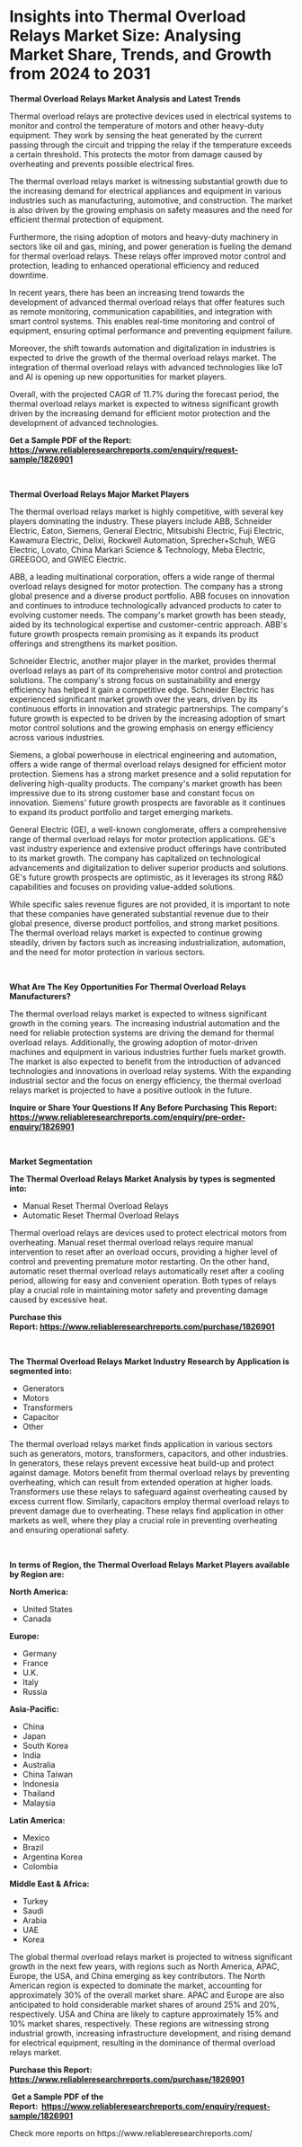 <p><h1>Insights into Thermal Overload Relays Market Size: Analysing Market Share, Trends, and Growth from 2024 to 2031</h1></p><p><strong>Thermal Overload Relays Market Analysis and Latest Trends</strong></p>
<p><p>Thermal overload relays are protective devices used in electrical systems to monitor and control the temperature of motors and other heavy-duty equipment. They work by sensing the heat generated by the current passing through the circuit and tripping the relay if the temperature exceeds a certain threshold. This protects the motor from damage caused by overheating and prevents possible electrical fires.</p><p>The thermal overload relays market is witnessing substantial growth due to the increasing demand for electrical appliances and equipment in various industries such as manufacturing, automotive, and construction. The market is also driven by the growing emphasis on safety measures and the need for efficient thermal protection of equipment.</p><p>Furthermore, the rising adoption of motors and heavy-duty machinery in sectors like oil and gas, mining, and power generation is fueling the demand for thermal overload relays. These relays offer improved motor control and protection, leading to enhanced operational efficiency and reduced downtime.</p><p>In recent years, there has been an increasing trend towards the development of advanced thermal overload relays that offer features such as remote monitoring, communication capabilities, and integration with smart control systems. This enables real-time monitoring and control of equipment, ensuring optimal performance and preventing equipment failure.</p><p>Moreover, the shift towards automation and digitalization in industries is expected to drive the growth of the thermal overload relays market. The integration of thermal overload relays with advanced technologies like IoT and AI is opening up new opportunities for market players.</p><p>Overall, with the projected CAGR of 11.7% during the forecast period, the thermal overload relays market is expected to witness significant growth driven by the increasing demand for efficient motor protection and the development of advanced technologies.</p></p>
<p><strong>Get a Sample PDF of the Report:&nbsp; <a href="https://www.reliableresearchreports.com/enquiry/request-sample/1826901">https://www.reliableresearchreports.com/enquiry/request-sample/1826901</a></strong></p>
<p>&nbsp;</p>
<p><strong>Thermal Overload Relays Major Market Players</strong></p>
<p><p>The thermal overload relays market is highly competitive, with several key players dominating the industry. These players include ABB, Schneider Electric, Eaton, Siemens, General Electric, Mitsubishi Electric, Fuji Electric, Kawamura Electric, Delixi, Rockwell Automation, Sprecher+Schuh, WEG Electric, Lovato, China Markari Science & Technology, Meba Electric, GREEGOO, and GWIEC Electric.</p><p>ABB, a leading multinational corporation, offers a wide range of thermal overload relays designed for motor protection. The company has a strong global presence and a diverse product portfolio. ABB focuses on innovation and continues to introduce technologically advanced products to cater to evolving customer needs. The company's market growth has been steady, aided by its technological expertise and customer-centric approach. ABB's future growth prospects remain promising as it expands its product offerings and strengthens its market position.</p><p>Schneider Electric, another major player in the market, provides thermal overload relays as part of its comprehensive motor control and protection solutions. The company's strong focus on sustainability and energy efficiency has helped it gain a competitive edge. Schneider Electric has experienced significant market growth over the years, driven by its continuous efforts in innovation and strategic partnerships. The company's future growth is expected to be driven by the increasing adoption of smart motor control solutions and the growing emphasis on energy efficiency across various industries.</p><p>Siemens, a global powerhouse in electrical engineering and automation, offers a wide range of thermal overload relays designed for efficient motor protection. Siemens has a strong market presence and a solid reputation for delivering high-quality products. The company's market growth has been impressive due to its strong customer base and constant focus on innovation. Siemens' future growth prospects are favorable as it continues to expand its product portfolio and target emerging markets.</p><p>General Electric (GE), a well-known conglomerate, offers a comprehensive range of thermal overload relays for motor protection applications. GE's vast industry experience and extensive product offerings have contributed to its market growth. The company has capitalized on technological advancements and digitalization to deliver superior products and solutions. GE's future growth prospects are optimistic, as it leverages its strong R&D capabilities and focuses on providing value-added solutions.</p><p>While specific sales revenue figures are not provided, it is important to note that these companies have generated substantial revenue due to their global presence, diverse product portfolios, and strong market positions. The thermal overload relays market is expected to continue growing steadily, driven by factors such as increasing industrialization, automation, and the need for motor protection in various sectors.</p></p>
<p>&nbsp;</p>
<p><strong>What Are The Key Opportunities For Thermal Overload Relays Manufacturers?</strong></p>
<p><p>The thermal overload relays market is expected to witness significant growth in the coming years. The increasing industrial automation and the need for reliable protection systems are driving the demand for thermal overload relays. Additionally, the growing adoption of motor-driven machines and equipment in various industries further fuels market growth. The market is also expected to benefit from the introduction of advanced technologies and innovations in overload relay systems. With the expanding industrial sector and the focus on energy efficiency, the thermal overload relays market is projected to have a positive outlook in the future.</p></p>
<p><strong>Inquire or Share Your Questions If Any Before Purchasing This Report: <a href="https://www.reliableresearchreports.com/enquiry/pre-order-enquiry/1826901">https://www.reliableresearchreports.com/enquiry/pre-order-enquiry/1826901</a></strong></p>
<p>&nbsp;</p>
<p><strong>Market Segmentation</strong></p>
<p><strong>The Thermal Overload Relays Market Analysis by types is segmented into:</strong></p>
<p><ul><li>Manual Reset Thermal Overload Relays</li><li>Automatic Reset Thermal Overload Relays</li></ul></p>
<p><p>Thermal overload relays are devices used to protect electrical motors from overheating. Manual reset thermal overload relays require manual intervention to reset after an overload occurs, providing a higher level of control and preventing premature motor restarting. On the other hand, automatic reset thermal overload relays automatically reset after a cooling period, allowing for easy and convenient operation. Both types of relays play a crucial role in maintaining motor safety and preventing damage caused by excessive heat.</p></p>
<p><strong>Purchase this Report:&nbsp;<a href="https://www.reliableresearchreports.com/purchase/1826901">https://www.reliableresearchreports.com/purchase/1826901</a></strong></p>
<p>&nbsp;</p>
<p><strong>The Thermal Overload Relays Market Industry Research by Application is segmented into:</strong></p>
<p><ul><li>Generators</li><li>Motors</li><li>Transformers</li><li>Capacitor</li><li>Other</li></ul></p>
<p><p>The thermal overload relays market finds application in various sectors such as generators, motors, transformers, capacitors, and other industries. In generators, these relays prevent excessive heat build-up and protect against damage. Motors benefit from thermal overload relays by preventing overheating, which can result from extended operation at higher loads. Transformers use these relays to safeguard against overheating caused by excess current flow. Similarly, capacitors employ thermal overload relays to prevent damage due to overheating. These relays find application in other markets as well, where they play a crucial role in preventing overheating and ensuring operational safety.</p></p>
<p>&nbsp;</p>
<p><strong>In terms of Region, the Thermal Overload Relays Market Players available by Region are:</strong></p>
<p>
    <p> <strong> North America: </strong>
        <ul>
            <li>United States</li>
            <li>Canada</li>
        </ul>
        </p> 
    <p> <strong> Europe: </strong>
        <ul>
            <li>Germany</li>
            <li>France</li>
            <li>U.K.</li>
            <li>Italy</li>
            <li>Russia</li>
        </ul>
        </p> 
    <p> <strong> Asia-Pacific: </strong>
        <ul>
            <li>China</li>
            <li>Japan</li>
            <li>South Korea</li>
            <li>India</li>
            <li>Australia</li>
            <li>China Taiwan</li>
            <li>Indonesia</li>
            <li>Thailand</li>
            <li>Malaysia</li>
        </ul>
        </p> 
    <p> <strong> Latin America: </strong>
        <ul>
            <li>Mexico</li>
            <li>Brazil</li>
            <li>Argentina Korea</li>
            <li>Colombia</li>
        </ul>
        </p> 
    <p> <strong> Middle East & Africa: </strong>
        <ul>
            <li>Turkey</li>
            <li>Saudi</li>
            <li>Arabia</li>
            <li>UAE</li>
            <li>Korea</li>
        </ul>
    </p>
    </p>
<p><p>The global thermal overload relays market is projected to witness significant growth in the next few years, with regions such as North America, APAC, Europe, the USA, and China emerging as key contributors. The North American region is expected to dominate the market, accounting for approximately 30% of the overall market share. APAC and Europe are also anticipated to hold considerable market shares of around 25% and 20%, respectively. USA and China are likely to capture approximately 15% and 10% market shares, respectively. These regions are witnessing strong industrial growth, increasing infrastructure development, and rising demand for electrical equipment, resulting in the dominance of thermal overload relays market.</p></p>
<p><strong>Purchase this Report: <a href="https://www.reliableresearchreports.com/purchase/1826901">https://www.reliableresearchreports.com/purchase/1826901</a></strong></p>
<p>&nbsp;<strong>Get a Sample PDF of the Report:&nbsp;&nbsp;<a href="https://www.reliableresearchreports.com/enquiry/request-sample/1826901">https://www.reliableresearchreports.com/enquiry/request-sample/1826901</a></strong></p>
<p><strong></strong></p>
<p>Check more reports on https://www.reliableresearchreports.com/</p>
